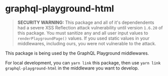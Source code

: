 # graphql-playground-html

> **SECURITY WARNING:** This package and all of it's dependendents had a severe XSS Reflection attack vulnerability until version `1.6.20` of this package. You must sanitize any and all user input values to `renderPlaygroundPage()` values. If you used static values in your middlewares, including ours, you were not vulnerable to the attack.

This package is being used by the GraphQL Playground middlewares.

For local development, you can `yarn link` this package, then use `yarn link graphql-playground-html` in the
middleware you want to develop.
